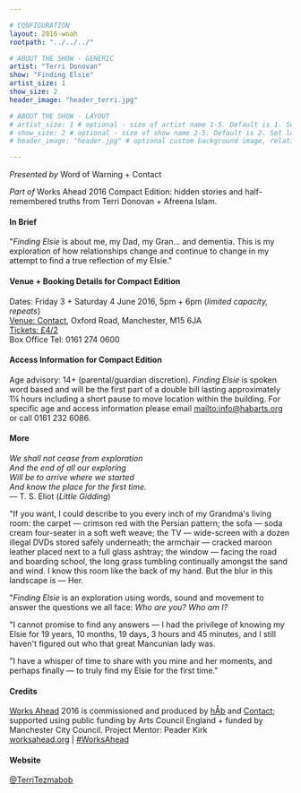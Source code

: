 ```yaml
---

# CONFIGURATION
layout: 2016-woah
rootpath: "../../../"

# ABOUT THE SHOW - GENERIC
artist: "Terri Donovan"
show: "Finding Elsie"
artist_size: 1
show_size: 2
header_image: "header_terri.jpg"

# ABOUT THE SHOW - LAYOUT
# artist_size: 1 # optional - size of artist name 1-5. Default is 1. Set longer names to lower values
# show_size: 2 # optional - size of show name 2-5. Default is 2. Set longer names to lower values
# header_image: "header.jpg" # optional custom background image, relative to current page

---
```

*Presented by* Word of Warning + Contact        
           
*Part of* Works Ahead 2016 Compact Edition: hidden stories and half-remembered truths from Terri Donovan + Afreena Islam.      
         
#### In Brief                      
"*Finding Elsie* is about me, my Dad, my Gran… and dementia. This is my exploration of how relationships change and continue to change in my attempt to find a true reflection of my Elsie."        
               
#### Venue + Booking Details for Compact Edition        
Dates: Friday 3 + Saturday 4 June 2016, 5pm + 6pm (*limited capacity, repeats*)        
<a href="http://contactmcr.com/visit/getting-here" target="_blank">Venue: Contact</a>, Oxford Road, Manchester, M15 6JA         
<a href="http://contactmcr.com/whats-on/56892-works-ahead-compact-edition/booking" target="_blank">Tickets: £4/2</a>               
Box Office Tel: 0161 274 0600         
             
#### Access Information for Compact Edition        
Age advisory: 14+ (parental/guardian discretion). *Finding Elsie* is spoken word based and will be the first part of a double bill lasting approximately 1¼ hours including a short pause to move location within the building. For specific age and access information please email <mailto:info@habarts.org> or call 0161 232 6086.        
            
#### More               
*We shall not cease from exploration<br>And the end of all our exploring<br>Will be to arrive where we started<br>And know the place for the first time.*<br>— T. S. Eliot (*Little Gidding*)            
             
"If you want, I could describe to you every inch of my Grandma's living room: the carpet — crimson red with the Persian pattern; the sofa — soda cream four-seater in a soft weft weave; the TV — wide-screen with a dozen illegal DVDs stored safely underneath; the armchair — cracked maroon leather placed next to a full glass ashtray; the window — facing the road and boarding school, the long grass tumbling continually amongst the sand and wind. I know this room like the back of my hand. But the blur in this landscape is — Her.               
            
"*Finding Elsie* is an exploration using words, sound and movement to answer the questions we all face: *Who are you? Who am I?*                
             
"I cannot promise to find any answers — I had the privilege of knowing my Elsie for 19 years, 10 months, 19 days, 3 hours and 45 minutes, and I still haven't figured out who that great Mancunian lady was.            
            
"I have a whisper of time to share with you mine and her moments, and perhaps finally — to truly find my Elsie for the first time."            
            
#### Credits           
[Works Ahead](/hab/worksahead) 2016 is commissioned and produced by [hÅb](/hab) and <a href="http://contactmcr.com" target="_blank">Contact</a>; supported using public funding by Arts Council England + funded by Manchester City Council. Project Mentor: Peader Kirk        
<a href="http://worksahead.org" target="_blank">worksahead.org</a> | <a href="http://twitter.com/hashtag/WorksAhead" target="_blank">#WorksAhead</a>
             
#### Website          
<a href="http://twitter.com/TerriTezmabob" target="_blank">@TerriTezmabob</a>
